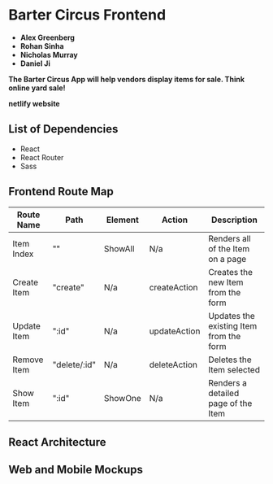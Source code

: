 # Barter Circus Frontend

- **Alex Greenberg**
- **Rohan Sinha**
- **Nicholas Murray**
- **Daniel Ji**

**The Barter Circus App will help vendors display items for sale. Think online yard sale!**

**netlify website**

## List of Dependencies

- React
- React Router
- Sass


## Frontend Route Map

| Route Name | Path | Element | Action | Description |
|------------|----------|--------|----------|-------------|
| Item Index | ""  | ShowAll  |  N/a  |  Renders all of the Item on a page |
| Create Item | "create" |  N/a  | createAction | Creates the new Item from the form |
| Update Item | ":id" |   N/a  | updateAction | Updates the existing Item from the form  |
| Remove Item | "delete/:id" | N/a | deleteAction | Deletes the Item selected |
| Show Item | ":id" | ShowOne | N/a | Renders a detailed page of the Item |


## React Architecture


## Web and Mobile Mockups